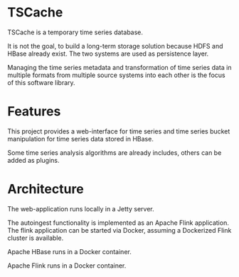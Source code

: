 TSCache
=======

TSCache is a temporary time series database. 

It is not the goal, to build a long-term storage solution because HDFS and HBase already exist. The two systems are used as persistence layer. 

Managing the time series metadata and transformation of time series data in multiple formats from multiple source systems into each other is the focus of this software library.

Features
========
This project provides a web-interface for time series and time series bucket manipulation for time series data stored in HBase.

Some time series analysis algorithms are already includes, others can be added as plugins.

Architecture
============
The web-application runs locally in a Jetty server.

The autoingest functionality is implemented as an Apache Flink application. 
The flink application can be started via Docker, assuming a Dockerized Flink cluster is available. 

Apache HBase runs in a Docker container.

Apache Flink runs in a Docker container.



